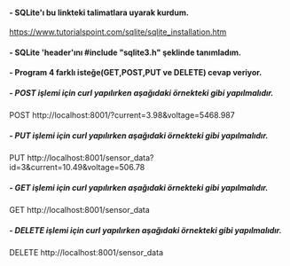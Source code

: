 #### - SQLite'ı bu linkteki talimatlara uyarak kurdum.
  https://www.tutorialspoint.com/sqlite/sqlite_installation.htm 
#### - SQLite 'header'ını #include "sqlite3.h" şeklinde tanımladım.
#### - Program 4 farklı isteğe(GET,POST,PUT ve DELETE) cevap veriyor.  
##### - POST işlemi için curl yapılırken aşağıdaki örnekteki gibi yapılmalıdır.
  POST http://localhost:8001/?current=3.98&voltage=5468.987
##### - PUT işlemi için curl yapılırken aşağıdaki örnekteki gibi yapılmalıdır.
  PUT http://localhost:8001/sensor_data?id=3&current=10.49&voltage=506.78
##### - GET işlemi için curl yapılırken aşağıdaki örnekteki gibi yapılmalıdır.
  GET http://localhost:8001/sensor_data
##### - DELETE işlemi için curl yapılırken aşağıdaki örnekteki gibi yapılmalıdır.
  DELETE http://localhost:8001/sensor_data
